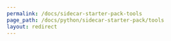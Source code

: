 ```yaml
---
permalink: /docs/sidecar-starter-pack-tools
page_path: /docs/python/sidecar-starter-pack/tools
layout: redirect
---
```


